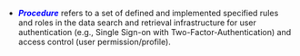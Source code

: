  * <span style="color:blue">***Procedure***</span> refers to a set of defined and implemented specified rules and roles in the data search and retrieval infrastructure for user authentication (e.g., Single Sign-on with Two-Factor-Authentication) and access control (user permission/profile).
